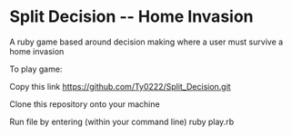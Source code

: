 # Split Decision -- Home Invasion
A ruby game based around decision making where a user must survive a home invasion

To play game: 

Copy this link https://github.com/Ty0222/Split_Decision.git 

Clone this repository onto your machine

Run file by entering (within your command line) ruby play.rb
